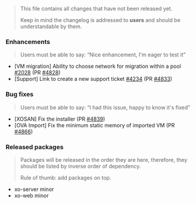 > This file contains all changes that have not been released yet.
>
> Keep in mind the changelog is addressed to **users** and should be
> understandable by them.

### Enhancements

> Users must be able to say: “Nice enhancement, I'm eager to test it”

- [VM migration] Ability to choose network for migration within a pool [#2028](https://github.com/vatesfr/xen-orchestra/issues/2028) (PR [#4828](https://github.com/vatesfr/xen-orchestra/pull/4828))
- [Support] Link to create a new support ticket [#4234](https://github.com/vatesfr/xen-orchestra/issues/4234) (PR [#4833](https://github.com/vatesfr/xen-orchestra/pull/4833))

### Bug fixes

> Users must be able to say: “I had this issue, happy to know it's fixed”

- [XOSAN] Fix the installer (PR [#4839](https://github.com/vatesfr/xen-orchestra/pull/4839))
- [OVA Import] Fix the minimum static memory of imported VM (PR [#4866](https://github.com/vatesfr/xen-orchestra/pull/4866))

### Released packages

> Packages will be released in the order they are here, therefore, they should
> be listed by inverse order of dependency.
>
> Rule of thumb: add packages on top.

- xo-server minor
- xo-web minor
